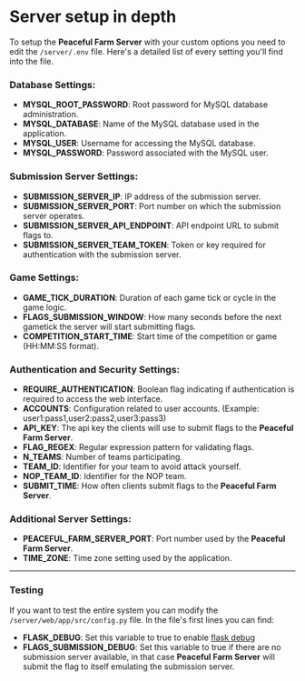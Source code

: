 # Server setup in depth
To setup the **Peaceful Farm Server** with your custom options you need to edit the `/server/.env` file. Here's a detailed list of every setting you'll find into the file.


### Database Settings:
- **MYSQL_ROOT_PASSWORD**: Root password for MySQL database administration.
- **MYSQL_DATABASE**: Name of the MySQL database used in the application.
- **MYSQL_USER**: Username for accessing the MySQL database.
- **MYSQL_PASSWORD**: Password associated with the MySQL user.

### Submission Server Settings:
- **SUBMISSION_SERVER_IP**: IP address of the submission server.
- **SUBMISSION_SERVER_PORT**: Port number on which the submission server operates.
- **SUBMISSION_SERVER_API_ENDPOINT**: API endpoint URL to submit flags to.
- **SUBMISSION_SERVER_TEAM_TOKEN**: Token or key required for authentication with the submission server.

### Game Settings:
- **GAME_TICK_DURATION**: Duration of each game tick or cycle in the game logic.
- **FLAGS_SUBMISSION_WINDOW**: How many seconds before the next gametick the server will start submitting flags.
- **COMPETITION_START_TIME**: Start time of the competition or game (HH:MM:SS format).

### Authentication and Security Settings:
- **REQUIRE_AUTHENTICATION**: Boolean flag indicating if authentication is required to access the web interface.
- **ACCOUNTS**: Configuration related to user accounts. (Example: user1:pass1,user2:pass2,user3:pass3)
- **API_KEY**: The api key the clients will use to submit flags to the **Peaceful Farm Server**.
- **FLAG_REGEX**: Regular expression pattern for validating flags.
- **N_TEAMS**: Number of teams participating.
- **TEAM_ID**: Identifier for your team to avoid attack yourself.
- **NOP_TEAM_ID**: Identifier for the NOP team.
- **SUBMIT_TIME**: How often clients submit flags to the **Peaceful Farm Server**.

### Additional Server Settings:
- **PEACEFUL_FARM_SERVER_PORT**: Port number used by the **Peaceful Farm Server**.
- **TIME_ZONE**: Time zone setting used by the application.


---

### Testing
If you want to test the entire system you can modify the `/server/web/app/src/config.py` file. In the file's first lines you can find:

- **FLASK_DEBUG**: Set this variable to true to enable [flask debug](https://flask.palletsprojects.com/en/2.3.x/debugging/)
- **FLAGS_SUBMISSION_DEBUG**: Set this variable to true if there are no submission server available, in that case **Peaceful Farm Server** will submit the flag to itself emulating the submission server.